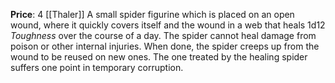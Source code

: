 **Price**: 4 [[Thaler]]
A small spider figurine which is placed on an open wound, where it quickly covers itself and the wound in a web that heals 1d12 *Toughness* over the course of a day. The spider cannot heal damage from poison or other internal injuries. When done, the spider creeps up from the wound to be reused on new ones. The one treated by the healing spider suffers one point in temporary corruption.